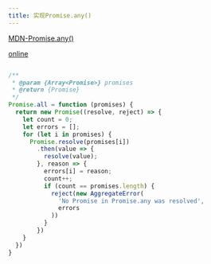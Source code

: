 ```yaml
---
title: 实现Promise.any()
---
```


[MDN-Promise.any()](https://developer.mozilla.org/zh-CN/docs/Web/JavaScript/Reference/Global_Objects/Promise/any)

[online](https://bigfrontend.dev/zh/problem/implement-Promise-any)


```js

/**
 * @param {Array<Promise>} promises
 * @return {Promise}
 */
Promise.all = function (promises) {
  return new Promise((resolve, reject) => {
    let count = 0;
    let errors = [];
    for (let i in promises) {
      Promise.resolve(promises[i])
        .then(value => {
          resolve(value);
        }, reason => {
          errors[i] = reason;
          count++;
          if (count == promises.length) {
            reject(new AggregateError(
              'No Promise in Promise.any was resolved', 
              errors
            ))
          }
        })
    }
  })
}
```

